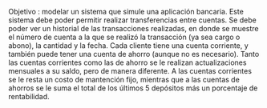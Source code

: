 Objetivo :  modelar un sistema que simule una aplicación bancaria. Este sistema debe
poder permitir realizar transferencias entre cuentas. Se debe poder ver un historial de las
transacciones realizadas, en donde se muestre el número de cuenta a la que se realizó la
transacción (ya sea cargo o abono), la cantidad y la fecha. Cada cliente tiene una cuenta
corriente, y también puede tener una cuenta de ahorro (aunque no es necesario). Tanto las
cuentas corrientes como las de ahorro se le realizan actualizaciones mensuales a su saldo,
pero de manera diferente. A las cuentas corrientes se le resta un costo de mantención fijo,
mientras que a las cuentas de ahorros se le suma el total de los últimos 5 depósitos más
un porcentaje de rentabilidad.
